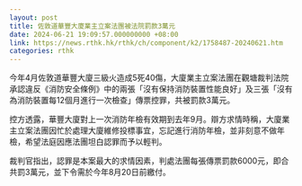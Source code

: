 ```yaml
---
layout: post
title: 佐敦道華豐大廈業主立案法團被法院罰款3萬元
date: 2024-06-21 19:09:57.000000000 +08:00
link: https://news.rthk.hk/rthk/ch/component/k2/1758487-20240621.htm
categories: rthk
---
```


今年4月佐敦道華豐大廈三級火造成5死40傷，大廈業主立案法團在觀塘裁判法院承認違反《消防安全條例》中的兩張「沒有保持消防裝置性能良好」及三張「沒有為消防裝置每12個月進行一次檢查」傳票控罪，共被罰款3萬元。

控方透露，華豐大廈對上一次消防年檢有效期到去年9月。辯方求情時稱，大廈業主立案法團因忙於處理大廈維修投標事宜，忘記進行消防年檢，並非刻意不做年檢，希望法庭因應法團坦白認罪而予以輕判。

裁判官指出，認罪是本案最大的求情因素，判處法團每張傳票罰款6000元，即合共罰3萬元，並下令需於今年8月20日前繳付。
